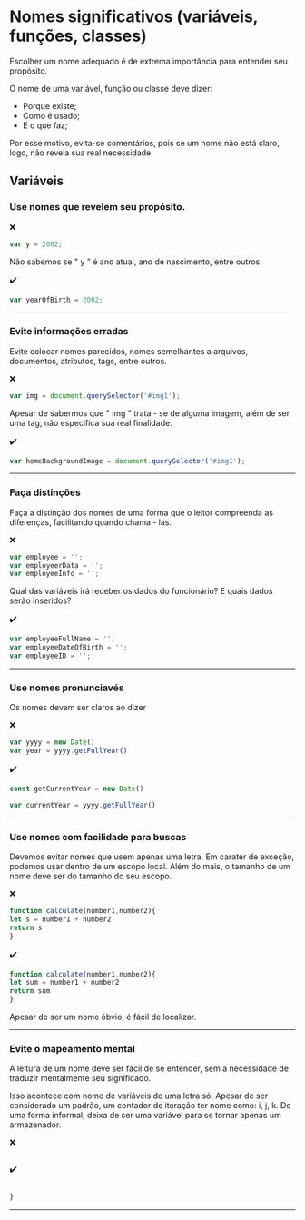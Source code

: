 # Nomes significativos (variáveis, funções, classes)

Escolher um nome adequado é de extrema importância para entender seu propósito.

O nome de uma variável, função ou classe deve dizer:
  - Porque existe;
  - Como é usado; 
  - E o que faz;
 
Por esse motivo, evita-se comentários, pois se um nome não está claro, logo, não revela sua real necessidade.

## Variáveis

### Use nomes que revelem seu propósito.

:x:
```javascript
var y = 2002; 
```
Não sabemos se " y " é ano atual, ano de nascimento, entre outros.

:heavy_check_mark:
```javascript
var yearOfBirth = 2002; 
```
<hr>

### Evite informações erradas

Evite colocar nomes parecidos, nomes semelhantes a arquivos, documentos, atributos, tags, entre outros.

:x:
```javascript
var img = document.querySelector('#img1');  
```
Apesar de sabermos que " img " trata - se de alguma imagem, além de ser uma tag, não especifica sua real finalidade.

:heavy_check_mark:
```javascript
var homeBackgroundImage = document.querySelector('#img1'); 
```
<hr>

### Faça distinções

Faça a distinção dos nomes de uma forma que o leitor compreenda as diferenças, facilitando quando chama - las.

:x:
```javascript
var employee = '';
var employeerData = '';
var employeeInfo = '';
```
Qual das variáveis irá receber os dados do funcionário? E quais dados serão inseridos?

:heavy_check_mark:
```javascript
var employeeFullName = '';
var employeeDateOfBirth = '';
var employeeID = '';
```
<hr>

### Use nomes pronunciavés

Os nomes devem ser claros ao dizer

:x:
```javascript
var yyyy = new Date()
var year = yyyy.getFullYear()

```
:heavy_check_mark:
```javascript
const getCurrentYear = new Date()

var currentYear = yyyy.getFullYear()
```
<hr>

### Use nomes com facilidade para buscas

Devemos evitar nomes que usem apenas uma letra. Em carater de exceção, podemos usar dentro de um escopo local. Além do mais, o tamanho de um nome deve ser do tamanho do seu escopo.

:x:
```javascript
function calculate(number1,number2){
let s = number1 + number2
return s
}
```
:heavy_check_mark:
```javascript
function calculate(number1,number2){
let sum = number1 + number2
return sum
}
```
Apesar de ser um nome óbvio, é fácil de localizar.

<hr>

### Evite o mapeamento mental

A leitura de um nome deve ser fácil de se entender, sem a necessidade de traduzir mentalmente seu significado.

Isso acontece com nome de variáveis de uma letra só. Apesar de ser considerado um padrão, um contador de iteração ter nome como: i, j, k. De uma forma informal, deixa de ser uma variável para se tornar apenas um armazenador.

:x:
```javascript

```
:heavy_check_mark:
```javascript

}
```
<hr>


